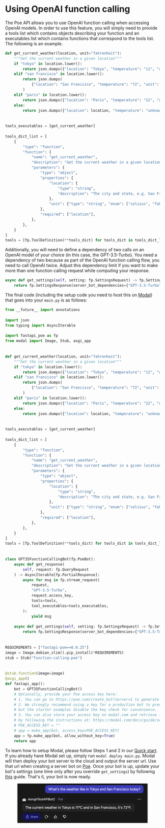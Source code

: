 # Using OpenAI function calling

The Poe API allows you to use OpenAI function calling when accessing OpenAI models. In order to use this feature, you will simply need to provide a tools list which contains objects describing your function and an executables list which contains functions that correspond to the tools list. The following is an example.

```python
def get_current_weather(location, unit="fahrenheit"):
    """Get the current weather in a given location"""
    if "tokyo" in location.lower():
        return json.dumps({"location": "Tokyo", "temperature": "11", "unit": unit})
    elif "san francisco" in location.lower():
        return json.dumps(
            {"location": "San Francisco", "temperature": "72", "unit": unit}
        )
    elif "paris" in location.lower():
        return json.dumps({"location": "Paris", "temperature": "22", "unit": unit})
    else:
        return json.dumps({"location": location, "temperature": "unknown"})


tools_executables = [get_current_weather]

tools_dict_list = [
    {
        "type": "function",
        "function": {
            "name": "get_current_weather",
            "description": "Get the current weather in a given location",
            "parameters": {
                "type": "object",
                "properties": {
                    "location": {
                        "type": "string",
                        "description": "The city and state, e.g. San Francisco, CA",
                    },
                    "unit": {"type": "string", "enum": ["celsius", "fahrenheit"]},
                },
                "required": ["location"],
            },
        },
    }
]
tools = [fp.ToolDefinition(**tools_dict) for tools_dict in tools_dict_list]
```

Additionally, you will need to define a dependency of two calls on an OpenAI model of your choice (in this case, the GPT-3.5-Turbo). You need a dependency of two because as part of the OpenAI function calling flow, you need to call OpenAI twice. Adjust this dependency limit if you want to make more than one function calling request while computing your response.

```python
async def get_settings(self, setting: fp.SettingsRequest) -> fp.SettingsResponse:
    return fp.SettingsResponse(server_bot_dependencies={"GPT-3.5-Turbo": 2})
```

The final code (including the setup code you need to host this on [Modal](https://modal.com/)) that goes into your `main.py` is as follows:

```python
from __future__ import annotations

import json
from typing import AsyncIterable

import fastapi_poe as fp
from modal import Image, Stub, asgi_app


def get_current_weather(location, unit="fahrenheit"):
    """Get the current weather in a given location"""
    if "tokyo" in location.lower():
        return json.dumps({"location": "Tokyo", "temperature": "11", "unit": unit})
    elif "san francisco" in location.lower():
        return json.dumps(
            {"location": "San Francisco", "temperature": "72", "unit": unit}
        )
    elif "paris" in location.lower():
        return json.dumps({"location": "Paris", "temperature": "22", "unit": unit})
    else:
        return json.dumps({"location": location, "temperature": "unknown"})


tools_executables = [get_current_weather]

tools_dict_list = [
    {
        "type": "function",
        "function": {
            "name": "get_current_weather",
            "description": "Get the current weather in a given location",
            "parameters": {
                "type": "object",
                "properties": {
                    "location": {
                        "type": "string",
                        "description": "The city and state, e.g. San Francisco, CA",
                    },
                    "unit": {"type": "string", "enum": ["celsius", "fahrenheit"]},
                },
                "required": ["location"],
            },
        },
    }
]
tools = [fp.ToolDefinition(**tools_dict) for tools_dict in tools_dict_list]


class GPT35FunctionCallingBot(fp.PoeBot):
    async def get_response(
        self, request: fp.QueryRequest
    ) -> AsyncIterable[fp.PartialResponse]:
        async for msg in fp.stream_request(
            request,
            "GPT-3.5-Turbo",
            request.access_key,
            tools=tools,
            tool_executables=tools_executables,
        ):
            yield msg

    async def get_settings(self, setting: fp.SettingsRequest) -> fp.SettingsResponse:
        return fp.SettingsResponse(server_bot_dependencies={"GPT-3.5-Turbo": 2})


REQUIREMENTS = ["fastapi-poe==0.0.25"]
image = Image.debian_slim().pip_install(*REQUIREMENTS)
stub = Stub("function-calling-poe")


@stub.function(image=image)
@asgi_app()
def fastapi_app():
    bot = GPT35FunctionCallingBot()
    # Optionally, provide your Poe access key here:
    # 1. You can go to https://poe.com/create_bot?server=1 to generate an access key.
    # 2. We strongly recommend using a key for a production bot to prevent abuse,
    # but the starter examples disable the key check for convenience.
    # 3. You can also store your access key on modal.com and retrieve it in this function
    # by following the instructions at: https://modal.com/docs/guide/secrets
    # POE_ACCESS_KEY = ""
    # app = make_app(bot, access_key=POE_ACCESS_KEY)
    app = fp.make_app(bot, allow_without_key=True)
    return app
```

To learn how to setup Modal, please follow Steps 1 and 2 in our [Quick start](quick-start.md). If you already have Modal set up, simply run `modal deploy main.py`. Modal will then deploy your bot server to the cloud and output the server url. Use that url when creating a server bot on [Poe](https://poe.com/create\_bot?server=1). Once your bot is up, update your bot's settings (one time only after you override `get_settings`) by following [this](updating-bot-settings.md) guide. That's it, your bot is now ready.

<figure><img src="../.gitbook/assets/image (20).png" alt=""><figcaption></figcaption></figure>
